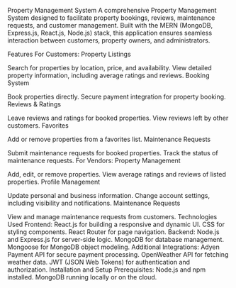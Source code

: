 Property Management System
A comprehensive Property Management System designed to facilitate property bookings, reviews, maintenance requests, and customer management. Built with the MERN (MongoDB, Express.js, React.js, Node.js) stack, this application ensures seamless interaction between customers, property owners, and administrators.

Features
For Customers:
Property Listings

Search for properties by location, price, and availability.
View detailed property information, including average ratings and reviews.
Booking System

Book properties directly.
Secure payment integration for property booking.
Reviews & Ratings

Leave reviews and ratings for booked properties.
View reviews left by other customers.
Favorites

Add or remove properties from a favorites list.
Maintenance Requests

Submit maintenance requests for booked properties.
Track the status of maintenance requests.
For Vendors:
Property Management

Add, edit, or remove properties.
View average ratings and reviews of listed properties.
Profile Management

Update personal and business information.
Change account settings, including visibility and notifications.
Maintenance Requests

View and manage maintenance requests from customers.
Technologies Used
Frontend:
React.js for building a responsive and dynamic UI.
CSS for styling components.
React Router for page navigation.
Backend:
Node.js and Express.js for server-side logic.
MongoDB for database management.
Mongoose for MongoDB object modeling.
Additional Integrations:
Adyen Payment API for secure payment processing.
OpenWeather API for fetching weather data.
JWT (JSON Web Tokens) for authentication and authorization.
Installation and Setup
Prerequisites:
Node.js and npm installed.
MongoDB running locally or on the cloud.
